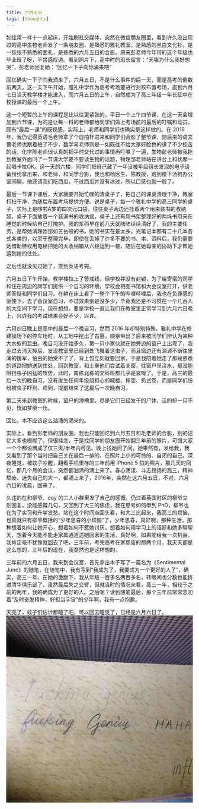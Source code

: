 ```yaml
---
title: 六月五日
tags: [thoughts]
---
```


如往常一样十一点起床，开始刷社交媒体，突然在微信朋友圈里，看到许久没出现过的高中生物老师发了一条朋友圈，是熟悉的雅礼教室，是熟悉的黑白文化衫，是一张张不熟悉的面孔，是熟悉的六月五日的合影。原来彭老师今年带的这个年级也毕业班了呀，不禁感叹道。看到照片下，高中时的班长留言：“天哪为什么我好想哭”，彭老师回复她：“回忆一下子向你涌来吧”

<!--more-->

回忆确实一下子向我涌来了，六月五日，不是什么事件的后一天，而是高考的倒数前两天，这一天下午开始，雅礼中学作为高考考场要进行封校布置考场，直到六月七日当天教学楼才能进入，而六月五日的上午，自然成为了高三年级一年长征中在校授课的最后一个上午。

这一个短暂的上午的课程是比以往更紧张的，平日一个上午四节课，在这一天会增加到六节课，为的是让每一科的老师都给同学们做上考场前的最后的叮嘱和动员，颇有“最后一课”的既视感，实际上，老师和同学们也确实是这样做的。在 2016 年，我仍记得英语毛老师拿了个自拍杆进来和同学们合影了整节课，随后来的语文曹老师也跟着拍了不少，数学易老师则是一如既往不给大家好脸色的讲了不少挖苦的话，化学陈老师很认真的把平时交代过的事情再叮嘱了一遍，生物彭老师被我拖到教室外面问了一节课大学要不要读生物的话题，物理邹老师站在讲台上和状摩一起唱卡拉OK。这一天的六楼，同学们把自己藏了一年没被年级组长发现的电子设备纷纷拿出来，和老师，和同学合影，我也和杨医生，陈教授，跑到楼下汤狗办公室闲聊，他还请我们吃西瓜，不过西瓜并没有冰过，所以口感也就一般了。

最后一节课下课后，大家就要开始忙碌的清桌子了，把自己的课桌清理干净，教室打扫干净，为随后布置考场提供方便。说是桌子，每一个雅礼中学的高三同学的桌子，实际上是哆啦A梦的四次元口袋，往往桌子两边还挂着两个用来装书的收纳袋，桌子下面放着一个装满书的收纳盒，桌子上还有用书架整理好的两垛书用来在睡觉的时候给自己打掩护。我的东西早在前几天就陆陆续续清好了，我的主要任务，是帮她清理她那如五岳般的书。她的书实在是太多，光笔记本都有二十几本各式各类的，以至于整理完毕，即使在丢掉了许多不要的书、本、资料后，我仍需要她借助特权用电梯把她的大收纳箱从六楼运到一楼，随后在她母亲的协助下才帮她运到她的住处。

之后也就没见过她了，直到英语考完。

六月五日下午开始，教学楼拉上了警戒线，但学校并没有封锁，为了给寄宿的同学和住在周边的同学们提供一个自习的环境，学校会把图书馆和大会议室打开，供老师答疑和同学们自习。在躺在床上看了一整个下午的哔哩哔哩后，我也在负罪感的驱使下，去了会议室自习，不过效果倒是没多少，毕竟我还是不习惯在一个几百人的大空间下学习，现在想想，要是学校一直让我们在教室里正常学习到六月六日晚上，兴许我的考试结果会好不少，兴许。

六月四日晚上是高中的最后一个晚自习，然而 2016 年却特别特殊，雅礼中学在修建操场下的停车场时，从工地中挖出了古墓，顺带带出了后来被同学们辨认为某种大水蚁的昆虫。晚自习没开始多久，第一只小家伙就在她旁边的窗户上出现了，我走过去消灭掉后，发现教室里已经到处飞舞着这虫子，而且窗边还有源源不断往里涌的援军，怕虫的她受不了了，背上包立刻就要回家，于是我陪着她走了那段熟悉的道路把她送到住处，回到教室，和土豪他们尝试着关窗，往窗户里浇水，都没能阻挡虫子凶猛的攻势，此时，南栋北栋的文科班都几乎是哀嚎了。于是，高三的最后一次的晚自习，没有发生任何年级组担心的喊楼、摔壶、扔试卷，而是同学们纷纷被虫子吓到、烦到，提前结束了这最后一次晚自习。

第二天来到教室的时候，窗户的滑槽里，尽是它们已经发干的尸体，活的却一只不见，恍如梦境一场。

回忆，本不应该这么汹涌的涌来的。

实际上，看到彭老师的朋友圈，我也只能回忆到六月五日和毛老师的合影，别的记忆大多也模糊了，但很挂念，于是找同学的朋友圈开始翻三年前的照片，可惜大家一个个都设置成了仅三天/半年内可见。晚上找她问了问，她果然有，发给我，我又看到了那个当时把自己关在最后一排的、在照片上小的可怜的、自闭的自己。深夜睡觉，被蚊子吵醒，翻看手机里存的三年前用 iPhone 5 拍的照片，那几天的回忆，那几个月的会议，突然都汹涌的涌上来了。春心荡漾、斗志昂扬的高三，精神颓废、迷失自己的大一，都涌上来了，2016年，突然在这六月五日，不对，六月六日的凌晨，回来了。

久违的在和柳爷、cqy 的三人小群里发了自己的感慨，仍过着英国时区的柳爷立刻回复，没能感慨几句，又回到了大三的焦虑，我在思考如何申到 PhD，柳爷也在为了实习和升学发愁。站在这个时间点回头看，和大三比起来，我高三的烦恼，也真就只有柳爷概括的“少年思春的小烦恼”了，少年思春，真好啊，那种生活，那种想着如何让她开心，想着如何不惹她讨厌，想着如何用学习上的话题和她多聊聊天，想着今天能不能走家属通道送她回家的生活，真好啊，如果能给我一次机会，我肯定毫不犹豫就回去了吧，三年前，考完高考在家颓废的那两个月，我天天都是这么想的，三年后的现在，我竟然也是这样想的。

三年前的六月五日，我来到会议室，首先拿出本子写了一篇名为《Sentimental June》的随笔，在随笔中，我有写到“我成为了，我要成为一个更好的人了”，确实，高三一年，在她的激励下，我从年级一百多名两百多名，转眼间也分数也能挤进清华俱乐部了，虽然最后失之交臂，但就当时的情况来看，高三一年，相较于之前的两年，我的确成为了更好的人。之后呢？读到随笔最后，那个三年前常常念叨着“及时奋发精神，好担当宇宙”的少年啊，我有一点抱歉。

天亮了，蚊子们估计都睡了吧，可以回去睡觉了，已经是六月六日了。
![genius](/images/sentimental-june/genius.png)